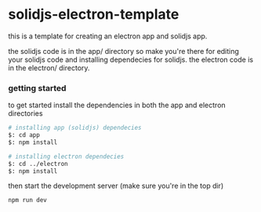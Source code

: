 # solidjs-electron-template

this is a template for creating an electron app and solidjs app.

the solidjs code is in the app/ directory so make you're there for editing your solidjs code and installing dependecies for solidjs. the electron code is in the electron/ directory.

### getting started

to get started install the dependencies in both the app and electron directories

```bash
# installing app (solidjs) dependecies
$: cd app
$: npm install

# installing electron dependecies
$: cd ../electron
$: npm install
```

then start the development server (make sure you're in the top dir)

```
npm run dev
```
